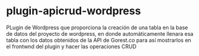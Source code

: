 # plugin-apicrud-wordpress
PLugin de Wordpress que proporciona la creación de una tabla en la base de datos del proyecto de wordpress, en donde automáticamente llenara esa tabla con los datos obtenidos de la API de Gorest.co para así mostrarlos en el frontwnd del plugin y hacer las operaciones CRUD
